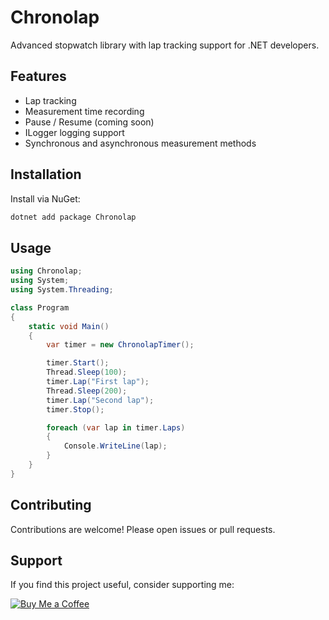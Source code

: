 # Chronolap

Advanced stopwatch library with lap tracking support for .NET developers.

## Features

- Lap tracking  
- Measurement time recording  
- Pause / Resume (coming soon)  
- ILogger logging support  
- Synchronous and asynchronous measurement methods  


## Installation

Install via NuGet:

```bash
dotnet add package Chronolap
```


## Usage

```csharp
using Chronolap;
using System;
using System.Threading;

class Program
{
    static void Main()
    {
        var timer = new ChronolapTimer();

        timer.Start();
        Thread.Sleep(100);
        timer.Lap("First lap");
        Thread.Sleep(200);
        timer.Lap("Second lap");
        timer.Stop();

        foreach (var lap in timer.Laps)
        {
            Console.WriteLine(lap);
        }
    }
}
```


## Contributing

Contributions are welcome! Please open issues or pull requests.


## Support

If you find this project useful, consider supporting me:

[![Buy Me a Coffee](https://img.shields.io/badge/Buy%20Me%20a%20Coffee-%23FFDD00?style=for-the-badge&logo=buy-me-a-coffee&logoColor=black)](https://buymeacoffee.com/ertugrulkara)
